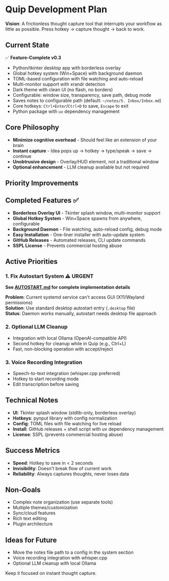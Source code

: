 # Quip Development Plan

**Vision**: A frictionless thought capture tool that interrupts your workflow as little as possible. Press hotkey → capture thought → back to work.

## Current State

✅ **Feature-Complete v0.3**
- Python/tkinter desktop app with borderless overlay
- Global hotkey system (Win+Space) with background daemon
- TOML-based configuration with file watching and auto-reload
- Multi-monitor support with xrandr detection
- Dark theme with clean UI (no flash, no borders)
- Configurable: window size, transparency, save path, debug mode
- Saves notes to configurable path (default: `~/notes/5. Inbox/Inbox.md`)
- Core hotkeys: `Ctrl+Enter`/`Ctrl+D` to save, `Escape` to exit
- Python package with `uv` dependency management

## Core Philosophy
- **Minimize cognitive overhead** - Should feel like an extension of your brain
- **Instant capture** - Idea pops up → hotkey → type/speak → save → continue
- **Unobtrusive design** - Overlay/HUD element, not a traditional window
- **Optional enhancement** - LLM cleanup available but not required

## Priority Improvements

## Completed Features ✅

- **Borderless Overlay UI** - Tkinter splash window, multi-monitor support
- **Global Hotkey System** - Win+Space spawns from anywhere, configurable
- **Background Daemon** - File watching, auto-reload config, debug mode
- **Easy Installation** - One-liner installer with auto-update system
- **GitHub Releases** - Automated releases, CLI update commands
- **SSPL License** - Prevents commercial hosting abuse

## Active Priorities

### 1. Fix Autostart System ⚠️ **URGENT**
**See [AUTOSTART.md](AUTOSTART.md) for complete implementation details**

**Problem**: Current systemd service can't access GUI (X11/Wayland permissions)  
**Solution**: Use standard desktop autostart entry (`.desktop` file)  
**Status**: Daemon works manually, autostart needs desktop file approach

### 2. Optional LLM Cleanup
- Integration with local Ollama (OpenAI-compatible API)
- Second hotkey for cleanup while in Quip (e.g., Ctrl+L)
- Fast, non-blocking operation with accept/reject

### 3. Voice Recording Integration
- Speech-to-text integration (whisper.cpp preferred)
- Hotkey to start recording mode
- Edit transcription before saving

## Technical Notes

- **UI**: Tkinter splash window (stdlib-only, borderless overlay)
- **Hotkeys**: pynput library with config normalization
- **Config**: TOML files with file watching for live reload
- **Install**: GitHub releases + shell script with uv dependency management
- **License**: SSPL (prevents commercial hosting abuse)

## Success Metrics
- **Speed**: Hotkey to save in < 2 seconds
- **Invisibility**: Doesn't break flow of current work  
- **Reliability**: Always captures thoughts, never loses data

## Non-Goals
- Complex note organization (use separate tools)
- Multiple themes/customization  
- Sync/cloud features
- Rich text editing
- Plugin architecture

## Ideas for Future
- Move the notes file path to a config in the system section
- Voice recording integration with whisper.cpp
- Optional LLM cleanup with local Ollama

Keep it focused on instant thought capture.